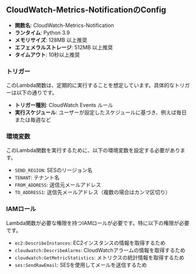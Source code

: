## CloudWatch-Metrics-NotificationのConfig

- **関数名**: CloudWatch-Metrics-Notification
- **ランタイム**: Python 3.9
- **メモリサイズ**: 128MB 以上推奨
- **エフェメラルストレージ**: 512MB 以上推奨
- **タイムアウト**: 10秒以上推奨

### トリガー

このLambda関数は、定期的に実行することを想定しています。具体的なトリガーは以下の通りです。

- **トリガー種別**: CloudWatch Events ルール
- **実行スケジュール**: ユーザーが設定したスケジュールに基づき、例えば毎日または毎週など

### 環境変数

このLambda関数を実行するために、以下の環境変数を設定する必要があります。

- `SEND_REGION`: SESのリージョン名
- `TENANT`: テナント名
- `FROM_ADDRESS`: 送信元メールアドレス
- `TO_ADDRESS1`: 送信先メールアドレス（複数の場合はカンマ区切り）

### IAMロール

Lambda関数が必要な権限を持つIAMロールが必要です。特に以下の権限が必要です。

- `ec2:DescribeInstances`: EC2インスタンスの情報を取得するため
- `cloudwatch:DescribeAlarms`: CloudWatchアラームの情報を取得するため
- `cloudwatch:GetMetricStatistics`: メトリクスの統計情報を取得するため
- `ses:SendRawEmail`: SESを使用してメールを送信するため
